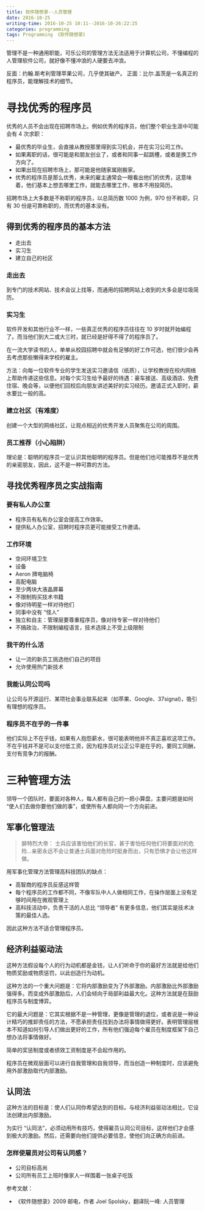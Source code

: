 ```yaml
---
title: 软件随想录--人员管理
date: 2016-10-25
writing-time: 2016-10-25 10:11--2016-10-26:22:25
categories: programming
tags: Programming 《软件随想录》
---
```


管理不是一种通用职能，可乐公司的管理方法无法适用于计算机公司，不懂编程的人管理软件公司，就好像不懂冲浪的人硬要去冲浪。

反面：约翰.斯考利管理苹果公司，几乎使其破产。
正面：比尔.盖茨是一名真正的程序员，能理解技术的细节。


# 寻找优秀的程序员

优秀的人员不会出现在招聘市场上。例如优秀的程序员，他们整个职业生涯中可能会有 4 次求职：

+ 最优秀的毕业生，会直接从教授那里得到实习机会，并在实习公司工作。
+ 如果离职的话，很可能是和朋友创业了，或者和同事一起跳槽，或者是换工作方向了。
+ 如果出现在招聘市场上，那可能是他随家属刚搬家。
+ 优秀的程序员是那么优秀，未来的雇主通常会一眼看出他们的优秀，这意味着，他们基本上想去哪里工作，就能去哪里工作，根本不用投简历。

招聘市场上大多数是不称职的程序员，以总简历数 1000 为例，970 份不称职，只有 30 份是可靠称职的，而优秀的基本没有。

## 得到优秀的程序员的基本方法

+ 走出去
+ 实习生
+ 建立自己的社区


### 走出去

到专门的技术网站、技术会议上找等，而通用的招聘网站上收到的大多会是垃圾简历。

### 实习生

软件开发和其他行业不一样，一些真正优秀的程序员往往在 10 岁时就开始编程了。而当他们到大二或大三时，就已经是好得不得了的程序员了。

在一流大学读书的人，单单从校园招聘中就会有足够的好工作可选，他们很少会再去考虑那些懒得来学校的雇主。

方法：向每一位软件专业的学生发送实习邀请信（纸质），让学校教授在校内网络上帮助传递这些信息。对每个实习生给予最好的待遇：豪车接送、高级酒店、免费住宿、晚会等，以便他们回校后向朋友讲述美好的实习经历。邀请正式入职时，薪水要比一般的高。

### 建立社区（有难度）

创建一个大型的网络社区，让观点相近的优秀开发人员聚焦在公司的周围。

### 员工推荐（小心陷阱）

理论是：聪明的程序员一定认识其他聪明的程序员。但是他们也可能推荐不是优秀的亲密朋友，因此，这不是一种可靠的方法。

## 寻找优秀程序员之实战指南

### 要有私人办公室

+ 程序员有私有办公室会提高工作效率。
+ 提供私人办公室，招聘时程序员更可能接受工作邀请。

### 工作环境

+ 空间环境卫生
+ 设备
+ Aeron 牌电脑椅
+ 高配电脑
+ 至少两块大液晶屏幕
+ 不限制购买技术书籍
+ 像对待明星一样对待他们
+ 同事中没有 “怪人”
+ 独立和自主：管理层要尊重程序员，像对待专家一样对待他们
+ 不搞政治，不限制编程语言，技术选择上不受上级限制

### 我干的什么活

+ 让一流的新员工挑选他们自己的项目
+ 允许使用热门新技术


### 我能认同公司吗

让公司与开源运行、某项社会事业联系起来（如苹果、Google、37signal)，吸引有理想的程序员。


### 程序员不在乎的一件事

他们实际上不在乎钱，如果有人抱怨薪水，很可能表明他并不真正喜欢这项工作。不在乎钱并不是可以支付低工资，因为程序员对公正公平是在乎的，要同工同酬，支付有竞争力的报酬。


# 三种管理方法

领导一个团队时，要面对各种人，每人都有自己的一把小算盘，主要问题是如何 “使人们去做你要他们做的事”，或使所有人都向同一个方向前进。

## 军事化管理法

> 腓特烈大帝： 士兵应该害怕他们的长官，甚于害怕任何他们将要面对的危险...亲密永远不会让普通士兵面对危险时挺身而出，只有恐惧才会让他这样做。

用军事化管理方法管理高科技团队的缺点：

+ 高智商的程序员反感这样管
+ 每个程序员的工作都不同，不像军队中人人做相同工作，在操作层面上没有足够时间用在微观管理上
+ 高科技活动中，负责干活的人总比 “领导者” 有更多信息，他们其实是技术决策的最佳人选。

因此这种方法不适合管理程序员。


## 经济利益驱动法

这种方法假设每个人的行为动机都是金钱，让人们听命于你的最好方法就是给他们物质奖励或物质惩罚，以此创造行为动机。

这种方法的一个重大问题是：它将内部激励变为了外部激励。内部激励比外部激励强得多。而变成外部激励后，人们会倾向于局部利益最大化。这种方法就是在鼓励程序员与制度博弈。

它的最大问题是：它其实根据不是一种管理，更像是管理的退位，或者说是一种设计精巧的推卸责任的方法，不愿承担责任找到办法将事情做得更好。表明管理层根本不知道如何引导人们做出更好的工作，所有他们强迫每个雇员在制度框架下自己想办法将事情做好。

简单的奖惩制度或者绩效工资制度是不会起作用的。

程序员在微观层面可以进行自我管理和自我领导，而当创造一种制度时，应该避免用外部激励取代内部激励。

## 认同法

这种方法的目标是：使人们认同你希望达到的目标。与经济利益驱动法相比，它设法创建出内部激励。

为实行 “认同法”，必须动用所有技巧，使得雇员认同公司目标，这样他们才会感到极大的激励。然后，还需要向他们提供必要信息，使他们向正确方向前进。

### 怎样使雇员对公司有认同感？

+ 公司目标高尚
+ 公司所有员工上班时像家人一样围着一张桌子吃饭


参考文献： 

+ 《软件随想录》2009 邮电，作者 Joel Spolsky，翻译阮一峰: 人员管理
